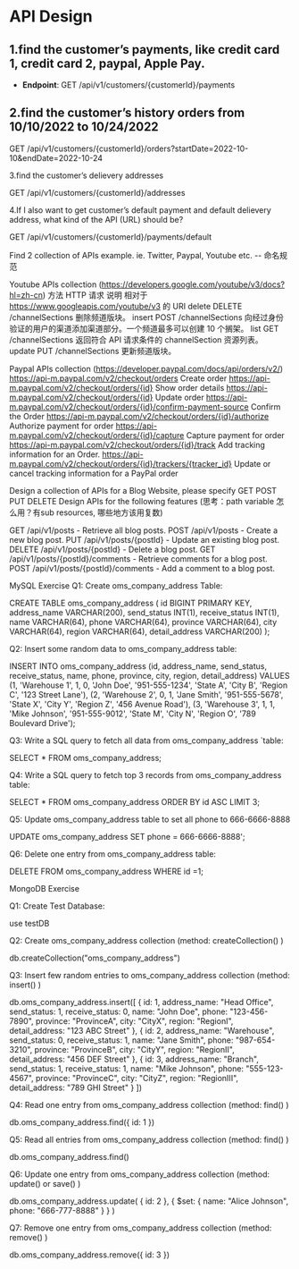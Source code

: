 # API Design
## 1.find the customer’s payments, like credit card 1, credit card 2, paypal, Apple Pay.

- **Endpoint**: GET /api/v1/customers/{customerId}/payments

## 2.find the customer’s history orders from 10/10/2022 to 10/24/2022

GET /api/v1/customers/{customerId}/orders?startDate=2022-10-10&endDate=2022-10-24

3.find the customer’s delievery  addresses

GET /api/v1/customers/{customerId}/addresses

4.If I also want to get customer’s default payment and default delievery address, what kind of the API (URL) should be?

GET /api/v1/customers/{customerId}/payments/default

Find 2 collection of APIs example. ie. Twitter, Paypal, Youtube etc.  -- 命名规范

Youtube APIs collection (https://developers.google.com/youtube/v3/docs?hl=zh-cn)
方法	HTTP 请求	说明
相对于 https://www.googleapis.com/youtube/v3 的 URI
delete	DELETE /channelSections	删除频道版块。
insert	POST /channelSections	向经过身份验证的用户的渠道添加渠道部分。一个频道最多可以创建 10 个搁架。
list	GET /channelSections	返回符合 API 请求条件的 channelSection 资源列表。
update	PUT /channelSections	更新频道版块。

Paypal APIs collection (https://developer.paypal.com/docs/api/orders/v2/)
https://api-m.paypal.com/v2/checkout/orders Create order
https://api-m.paypal.com/v2/checkout/orders/{id} Show order details
https://api-m.paypal.com/v2/checkout/orders/{id} Update order
https://api-m.paypal.com/v2/checkout/orders/{id}/confirm-payment-source Confirm the Order
https://api-m.paypal.com/v2/checkout/orders/{id}/authorize Authorize payment for order
https://api-m.paypal.com/v2/checkout/orders/{id}/capture Capture payment for order
https://api-m.paypal.com/v2/checkout/orders/{id}/track Add tracking information for an Order.
https://api-m.paypal.com/v2/checkout/orders/{id}/trackers/{tracker_id} Update or cancel tracking information for a PayPal order

Design a collection of APIs for a Blog Website, please specify GET POST PUT DELETE
Design APIs for the following features (思考：path variable 怎么用？有sub resources, 哪些地方该用复数)

GET /api/v1/posts - Retrieve all blog posts.
POST /api/v1/posts - Create a new blog post.
PUT /api/v1/posts/{postId} - Update an existing blog post.
DELETE /api/v1/posts/{postId} - Delete a blog post.
GET /api/v1/posts/{postId}/comments - Retrieve comments for a blog post.
POST /api/v1/posts/{postId}/comments - Add a comment to a blog post.

MySQL
Exercise
Q1: Create oms_company_address Table:

CREATE TABLE oms_company_address (
    id BIGINT PRIMARY KEY,
    address_name VARCHAR(200),
    send_status INT(1),
    receive_status INT(1),
    name VARCHAR(64),
    phone VARCHAR(64),
    province VARCHAR(64),
    city VARCHAR(64),
    region VARCHAR(64),
    detail_address VARCHAR(200)
);

Q2: Insert some random data to oms_company_address table:

INSERT INTO oms_company_address (id, address_name, send_status, receive_status, name, phone, province, city, region, detail_address) VALUES
(1, 'Warehouse 1', 1, 0, 'John Doe', '951-555-1234', 'State A', 'City B', 'Region C', '123 Street Lane'),
(2, 'Warehouse 2', 0, 1, 'Jane Smith', '951-555-5678', 'State X', 'City Y', 'Region Z', '456 Avenue Road'),
(3, 'Warehouse 3', 1, 1, 'Mike Johnson', '951-555-9012', 'State M', 'City N', 'Region O', '789 Boulevard Drive');

Q3: Write a SQL query to fetch all data from oms_company_address `table:

SELECT * FROM oms_company_address;

Q4: Write a SQL query to fetch top 3 records from oms_company_address table:

SELECT * FROM oms_company_address ORDER BY id ASC LIMIT 3;

Q5: Update oms_company_address table to set all phone to 666-6666-8888

UPDATE oms_company_address SET phone = 666-6666-8888';

Q6: Delete one entry from oms_company_address table:

DELETE FROM oms_company_address WHERE id =1;

MongoDB
Exercise

Q1: Create Test Database:

use testDB

Q2: Create oms_company_address collection (method: createCollection() )

db.createCollection("oms_company_address")

Q3: Insert few random entries to oms_company_address collection (method: insert() )

db.oms_company_address.insert([
    { id: 1, address_name: "Head Office", send_status: 1, receive_status: 0, name: "John Doe", phone: "123-456-7890", province: "ProvinceA", city: "CityX", region: "RegionI", detail_address: "123 ABC Street" },
    { id: 2, address_name: "Warehouse", send_status: 0, receive_status: 1, name: "Jane Smith", phone: "987-654-3210", province: "ProvinceB", city: "CityY", region: "RegionII", detail_address: "456 DEF Street" },
    { id: 3, address_name: "Branch", send_status: 1, receive_status: 1, name: "Mike Johnson", phone: "555-123-4567", province: "ProvinceC", city: "CityZ", region: "RegionIII", detail_address: "789 GHI Street" }
])

Q4: Read one entry from oms_company_address collection (method: find() )

db.oms_company_address.find({ id: 1 })

Q5: Read all entries from oms_company_address collection (method: find() )

db.oms_company_address.find()

Q6: Update one entry from oms_company_address collection (method: update() or save() )

db.oms_company_address.update(
    { id: 2 },
    { $set: { name: "Alice Johnson", phone: "666-777-8888" } }
)

Q7: Remove one entry from oms_company_address collection (method: remove() )

db.oms_company_address.remove({ id: 3 })
